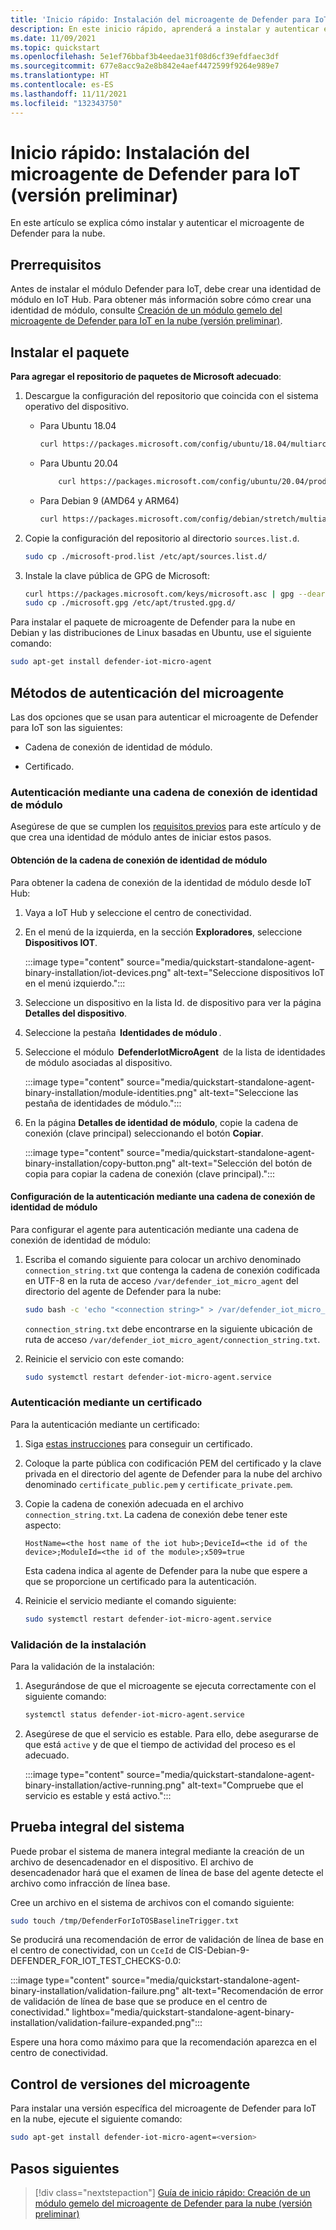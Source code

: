 ```yaml
---
title: 'Inicio rápido: Instalación del microagente de Defender para IoT (versión preliminar)'
description: En este inicio rápido, aprenderá a instalar y autenticar el microagente de Defender para la nube.
ms.date: 11/09/2021
ms.topic: quickstart
ms.openlocfilehash: 5e1ef76bbaf3b4eedae31f08d6cf39efdfaec3df
ms.sourcegitcommit: 677e8acc9a2e8b842e4aef4472599f9264e989e7
ms.translationtype: HT
ms.contentlocale: es-ES
ms.lasthandoff: 11/11/2021
ms.locfileid: "132343750"
---
```

# <a name="quickstart-install-defender-for-iot-micro-agent-preview"></a>Inicio rápido: Instalación del microagente de Defender para IoT (versión preliminar)

En este artículo se explica cómo instalar y autenticar el microagente de Defender para la nube.

## <a name="prerequisites"></a>Prerrequisitos

Antes de instalar el módulo Defender para IoT, debe crear una identidad de módulo en IoT Hub. Para obtener más información sobre cómo crear una identidad de módulo, consulte [Creación de un módulo gemelo del microagente de Defender para IoT en la nube (versión preliminar)](quickstart-create-micro-agent-module-twin.md).

## <a name="install-the-package"></a>Instalar el paquete

**Para agregar el repositorio de paquetes de Microsoft adecuado**:

1. Descargue la configuración del repositorio que coincida con el sistema operativo del dispositivo.  

    - Para Ubuntu 18.04

        ```bash
        curl https://packages.microsoft.com/config/ubuntu/18.04/multiarch/prod.list > ./microsoft-prod.list
        ```

    - Para Ubuntu 20.04

        ```bash
            curl https://packages.microsoft.com/config/ubuntu/20.04/prod.list > ./microsoft-prod.list
        ```

    - Para Debian 9 (AMD64 y ARM64)

        ```bash
        curl https://packages.microsoft.com/config/debian/stretch/multiarch/prod.list > ./microsoft-prod.list
        ```

1. Copie la configuración del repositorio al directorio `sources.list.d`.

    ```bash
    sudo cp ./microsoft-prod.list /etc/apt/sources.list.d/
    ```

1. Instale la clave pública de GPG de Microsoft:

    ```bash
    curl https://packages.microsoft.com/keys/microsoft.asc | gpg --dearmor > microsoft.gpg
    sudo cp ./microsoft.gpg /etc/apt/trusted.gpg.d/
    ```

Para instalar el paquete de microagente de Defender para la nube en Debian y las distribuciones de Linux basadas en Ubuntu, use el siguiente comando:

```bash
sudo apt-get install defender-iot-micro-agent 
```

## <a name="micro-agent-authentication-methods"></a>Métodos de autenticación del microagente

Las dos opciones que se usan para autenticar el microagente de Defender para IoT son las siguientes:

- Cadena de conexión de identidad de módulo.

- Certificado.

### <a name="authenticate-using-a-module-identity-connection-string"></a>Autenticación mediante una cadena de conexión de identidad de módulo

Asegúrese de que se cumplen los [requisitos previos](#prerequisites) para este artículo y de que crea una identidad de módulo antes de iniciar estos pasos.

#### <a name="get-the-module-identity-connection-string"></a>Obtención de la cadena de conexión de identidad de módulo

Para obtener la cadena de conexión de la identidad de módulo desde IoT Hub:

1. Vaya a IoT Hub y seleccione el centro de conectividad.

1. En el menú de la izquierda, en la sección **Exploradores**, seleccione **Dispositivos IOT**.

   :::image type="content" source="media/quickstart-standalone-agent-binary-installation/iot-devices.png" alt-text="Seleccione dispositivos IoT en el menú izquierdo.":::

1. Seleccione un dispositivo en la lista Id. de dispositivo para ver la página **Detalles del dispositivo**.

1. Seleccione la pestaña  **Identidades de módulo** .

1. Seleccione el módulo  **DefenderIotMicroAgent**  de la lista de identidades de módulo asociadas al dispositivo.

   :::image type="content" source="media/quickstart-standalone-agent-binary-installation/module-identities.png" alt-text="Seleccione las pestaña de identidades de módulo.":::

1. En la página **Detalles de identidad de módulo**, copie la cadena de conexión (clave principal) seleccionando el botón **Copiar**.

   :::image type="content" source="media/quickstart-standalone-agent-binary-installation/copy-button.png" alt-text="Selección del botón de copia para copiar la cadena de conexión (clave principal).":::

#### <a name="configure-authentication-using-a-module-identity-connection-string"></a>Configuración de la autenticación mediante una cadena de conexión de identidad de módulo

Para configurar el agente para autenticación mediante una cadena de conexión de identidad de módulo:

1. Escriba el comando siguiente para colocar un archivo denominado `connection_string.txt` que contenga la cadena de conexión codificada en UTF-8 en la ruta de acceso `/var/defender_iot_micro_agent` del directorio del agente de Defender para la nube:

    ```bash
    sudo bash -c 'echo "<connection string>" > /var/defender_iot_micro_agent/connection_string.txt'
    ```

    `connection_string.txt` debe encontrarse en la siguiente ubicación de ruta de acceso `/var/defender_iot_micro_agent/connection_string.txt`.

1. Reinicie el servicio con este comando:  

    ```bash
    sudo systemctl restart defender-iot-micro-agent.service 
    ```

### <a name="authenticate-using-a-certificate"></a>Autenticación mediante un certificado

Para la autenticación mediante un certificado:

1. Siga [estas instrucciones](../../iot-hub/tutorial-x509-scripts.md) para conseguir un certificado.

1. Coloque la parte pública con codificación PEM del certificado y la clave privada en el directorio del agente de Defender para la nube del archivo denominado `certificate_public.pem` y `certificate_private.pem`.

1. Copie la cadena de conexión adecuada en el archivo `connection_string.txt`. La cadena de conexión debe tener este aspecto:

    `HostName=<the host name of the iot hub>;DeviceId=<the id of the device>;ModuleId=<the id of the module>;x509=true`

    Esta cadena indica al agente de Defender para la nube que espere a que se proporcione un certificado para la autenticación.

1. Reinicie el servicio mediante el comando siguiente:  

    ```bash
    sudo systemctl restart defender-iot-micro-agent.service
    ```

### <a name="validate-your-installation"></a>Validación de la instalación

Para la validación de la instalación:

1. Asegurándose de que el microagente se ejecuta correctamente con el siguiente comando:  

    ```bash
    systemctl status defender-iot-micro-agent.service
    ```

1. Asegúrese de que el servicio es estable. Para ello, debe asegurarse de que está `active` y de que el tiempo de actividad del proceso es el adecuado.

    :::image type="content" source="media/quickstart-standalone-agent-binary-installation/active-running.png" alt-text="Compruebe que el servicio es estable y está activo.":::

## <a name="testing-the-system-end-to-end"></a>Prueba integral del sistema

Puede probar el sistema de manera integral mediante la creación de un archivo de desencadenador en el dispositivo. El archivo de desencadenador hará que el examen de línea de base del agente detecte el archivo como infracción de línea base.

Cree un archivo en el sistema de archivos con el comando siguiente:

```bash
sudo touch /tmp/DefenderForIoTOSBaselineTrigger.txt 
```

Se producirá una recomendación de error de validación de línea de base en el centro de conectividad, con un `CceId` de CIS-Debian-9-DEFENDER_FOR_IOT_TEST_CHECKS-0.0:

:::image type="content" source="media/quickstart-standalone-agent-binary-installation/validation-failure.png" alt-text="Recomendación de error de validación de línea de base que se produce en el centro de conectividad." lightbox="media/quickstart-standalone-agent-binary-installation/validation-failure-expanded.png":::

Espere una hora como máximo para que la recomendación aparezca en el centro de conectividad.

## <a name="micro-agent-versioning"></a>Control de versiones del microagente

Para instalar una versión específica del microagente de Defender para IoT en la nube, ejecute el siguiente comando:

```bash
sudo apt-get install defender-iot-micro-agent=<version>
```

## <a name="next-steps"></a>Pasos siguientes

> [!div class="nextstepaction"]
> [Guía de inicio rápido: Creación de un módulo gemelo del microagente de Defender para la nube (versión preliminar)](quickstart-create-micro-agent-module-twin.md)
